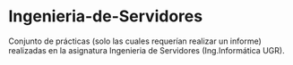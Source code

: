 # Ingenieria-de-Servidores
Conjunto de prácticas (solo las cuales requerían realizar un informe) realizadas en la asignatura Ingenieria de Servidores (Ing.Informática UGR).
